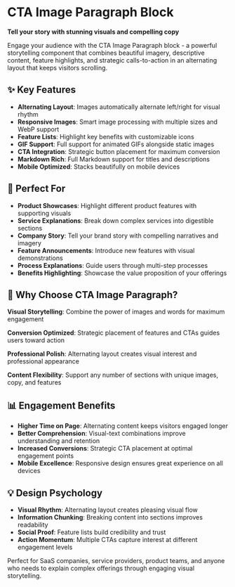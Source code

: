 # CTA Image Paragraph Block

**Tell your story with stunning visuals and compelling copy**

Engage your audience with the CTA Image Paragraph block - a powerful storytelling component that combines beautiful imagery, descriptive content, feature highlights, and strategic calls-to-action in an alternating layout that keeps visitors scrolling.

## ✨ Key Features

- **Alternating Layout**: Images automatically alternate left/right for visual rhythm
- **Responsive Images**: Smart image processing with multiple sizes and WebP support
- **Feature Lists**: Highlight key benefits with customizable icons
- **GIF Support**: Full support for animated GIFs alongside static images
- **CTA Integration**: Strategic button placement for maximum conversion
- **Markdown Rich**: Full Markdown support for titles and descriptions
- **Mobile Optimized**: Stacks beautifully on mobile devices

## 🎯 Perfect For

- **Product Showcases**: Highlight different product features with supporting visuals
- **Service Explanations**: Break down complex services into digestible sections
- **Company Story**: Tell your brand story with compelling narratives and imagery
- **Feature Announcements**: Introduce new features with visual demonstrations
- **Process Explanations**: Guide users through multi-step processes
- **Benefits Highlighting**: Showcase the value proposition of your offerings

## 🚀 Why Choose CTA Image Paragraph?

**Visual Storytelling**: Combine the power of images and words for maximum engagement

**Conversion Optimized**: Strategic placement of features and CTAs guides users toward action

**Professional Polish**: Alternating layout creates visual interest and professional appearance

**Content Flexibility**: Support any number of sections with unique images, copy, and features

## 📊 Engagement Benefits

- **Higher Time on Page**: Alternating content keeps visitors engaged longer
- **Better Comprehension**: Visual-text combinations improve understanding and retention
- **Increased Conversions**: Strategic CTA placement at optimal engagement points
- **Mobile Excellence**: Responsive design ensures great experience on all devices

## 💡 Design Psychology

- **Visual Rhythm**: Alternating layout creates pleasing visual flow
- **Information Chunking**: Breaking content into sections improves readability
- **Social Proof**: Feature lists build credibility and trust
- **Action Momentum**: Multiple CTAs capture interest at different engagement levels

Perfect for SaaS companies, service providers, product teams, and anyone who needs to explain complex offerings through engaging visual storytelling.

